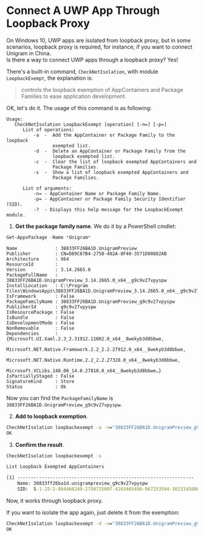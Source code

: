 # Connect A UWP App Through Loopback Proxy
On Windows 10, UWP apps are isolated from loopback proxy, but in some scenarios, loopback proxy is required, for instance, if you want to connect Unigram in China.  
Is there a way to connect UWP apps through a loopback proxy? Yes!  


There's a built-in command, `CheckNetIsolation`, with module `LoopbackExempt`, the explanation is:  
>controls the loopback exemption of AppContainers and Package Families to ease application development.  

OK, let's do it. The usage of this command is as following:
```
Usage:
   CheckNetIsolation LoopbackExempt [operation] [-n=] [-p=]
      List of operations:
          -a  -  Add the AppContainer or Package Family to the loopback
                 exempted list.
          -d  -  Delete an AppContainer or Package Family from the
                 loopback exempted list.
          -c  -  Clear the list of loopback exempted AppContainers and
                 Package Families.
          -s  -  Show a list of loopback exempted AppContainers and
                 Package Families.

      List of arguments:
          -n= - AppContainer Name or Package Family Name.
          -p= - AppContainer or Package Family Security Identifier (SID).
          -?  - Displays this help message for the LoopbackExempt module.
```
1. **Get the package family name**. We do it by a PowerShell cmdlet:
```powershell
Get-AppxPackage -Name *Unigram*
```
```
Name              : 38833FF26BA1D.UnigramPreview  
Publisher         : CN=D89C87B4-2758-402A-8F40-3571D00882AB  
Architecture      : X64 
ResourceId        : 
Version           : 3.14.2665.0  
PackageFullName   : 38833FF26BA1D.UnigramPreview_3.14.2665.0_x64__g9c9v27vpyspw  
InstallLocation   : C:\Program Files\WindowsApps\38833FF26BA1D.UnigramPreview_3.14.2665.0_x64__g9c9v27vpyspw  
IsFramework       : False  
PackageFamilyName : 38833FF26BA1D.UnigramPreview_g9c9v27vpyspw
PublisherId       : g9c9v27vpyspw  
IsResourcePackage : False  
IsBundle          : False  
IsDevelopmentMode : False  
NonRemovable      : False  
Dependencies      : {Microsoft.UI.Xaml.2.3_2.31912.11002.0_x64__8wekyb3d8bbwe,  
                    Microsoft.NET.Native.Framework.2.2_2.2.27912.0_x64__8wekyb3d8bbwe,  
                    Microsoft.NET.Native.Runtime.2.2_2.2.27328.0_x64__8wekyb3d8bbwe,  
                    Microsoft.VCLibs.140.00_14.0.27810.0_x64__8wekyb3d8bbwe…}  
IsPartiallyStaged : False  
SignatureKind     : Store  
Status            : Ok  
```

Now you can find the `PackageFamilyName` is `38833FF26BA1D.UnigramPreview_g9c9v27vpyspw`.
  
  
2. **Add to loopback exemption**. 
```bat
CheckNetIsolation loopbackexempt -a -n="38833FF26BA1D.UnigramPreview_g9c9v27vpyspw"
OK
```
  
  
3. **Confirm the result**.
```bat
CheckNetIsolation loopbackexempt -s

List Loopback Exempted AppContainers

[1] -----------------------------------------------------------------
    Name: 38833ff26ba1d.unigrampreview_g9c9v27vpyspw
    SID:  S-1-15-2-864468249-2750725007-4163465496-967253594-3023145886-2867458848-3864617232
```

Now, it works through loopback proxy.


If you want to isolate the app again, just delete it from the exemption:
```bat
CheckNetIsolation loopbackexempt -d -n="38833FF26BA1D.UnigramPreview_g9c9v27vpyspw"
OK
```
